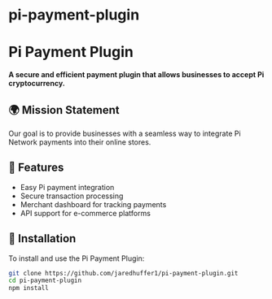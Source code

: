 # pi-payment-plugin

# Pi Payment Plugin

**A secure and efficient payment plugin that allows businesses to accept Pi cryptocurrency.**

## 🌍 Mission Statement

Our goal is to provide businesses with a seamless way to integrate Pi Network payments into their online stores.

## 🚀 Features

- Easy Pi payment integration
- Secure transaction processing
- Merchant dashboard for tracking payments
- API support for e-commerce platforms

## 🔧 Installation

To install and use the Pi Payment Plugin:

```sh
git clone https://github.com/jaredhuffer1/pi-payment-plugin.git
cd pi-payment-plugin
npm install

```
